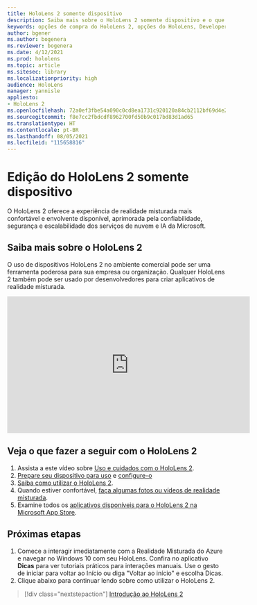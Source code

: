 ```yaml
---
title: HoloLens 2 somente dispositivo
description: Saiba mais sobre o HoloLens 2 somente dispositivo e o que fazer após adquirir um.
keywords: opções de compra do HoloLens 2, opções do HoloLens, Developer Edition
author: bgener
ms.author: bogenera
ms.reviewer: bogenera
ms.date: 4/12/2021
ms.prod: hololens
ms.topic: article
ms.sitesec: library
ms.localizationpriority: high
audience: HoloLens
manager: yannisle
appliesto:
- HoloLens 2
ms.openlocfilehash: 72a0ef3fbe54a090c0cd8ea1731c920120a84cb2112bf69d4e25ccddd1326d15
ms.sourcegitcommit: f8e7cc2fbdcdf8962700fd50b9c017bd83d1ad65
ms.translationtype: HT
ms.contentlocale: pt-BR
ms.lasthandoff: 08/05/2021
ms.locfileid: "115658816"
---
```

# <a name="hololens-2-device-only-edition"></a>Edição do HoloLens 2 somente dispositivo

O HoloLens 2 oferece a experiência de realidade misturada mais confortável e envolvente disponível, aprimorada pela confiabilidade, segurança e escalabilidade dos serviços de nuvem e IA da Microsoft.

## <a name="learn-about-hololens-2"></a>Saiba mais sobre o HoloLens 2
O uso de dispositivos HoloLens 2 no ambiente comercial pode ser uma ferramenta poderosa para sua empresa ou organização. Qualquer HoloLens 2 também pode ser usado por desenvolvedores para criar aplicativos de realidade misturada.

<iframe width="560" height="315" src="https://www.youtube.com/embed/XwOnHqiNAeU" frameborder="0" allow="accelerometer; autoplay; clipboard-write; encrypted-media; gyroscope; picture-in-picture" allowfullscreen></iframe>

## <a name="heres-what-to-do-next-with-the-hololens-2"></a>Veja o que fazer a seguir com o HoloLens 2

1. Assista a este vídeo sobre [Uso e cuidados com o HoloLens 2](/hololens/hololens2-maintenance##HoloLens-2-Use-and-Care).
1. [Prepare seu dispositivo para uso](/hololens/hololens2-setup) e [configure-o](/hololens/hololens2-start)
1. [Saiba como utilizar o HoloLens 2](/hololens/holographic-home).
1. Quando estiver confortável, [faça algumas fotos ou vídeos de realidade misturada](/hololens/holographic-photos-and-videos).
1. Examine todos os [aplicativos disponíveis para o HoloLens 2 na Microsoft App Store](/hololens/holographic-store-apps).

## <a name="next-steps"></a>Próximas etapas

1. Comece a interagir imediatamente com a Realidade Misturada do Azure e navegar no Windows 10 com seu HoloLens. Confira no aplicativo **Dicas** para ver tutoriais práticos para interações manuais. Use o gesto de iniciar para voltar ao Início ou diga "Voltar ao início" e escolha Dicas.
1. Clique abaixo para continuar lendo sobre como utilizar o HoloLens 2.

> [!div class="nextstepaction"]
> [Introdução ao HoloLens 2](hololens2-basic-usage.md)